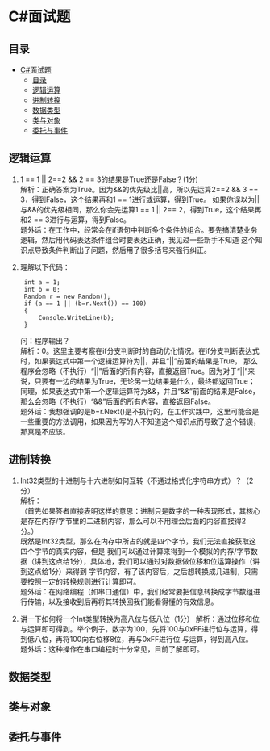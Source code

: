 # C#面试题

## 目录
- [C#面试题](#c面试题)
  - [目录](#目录)
  - [逻辑运算](#逻辑运算)
  - [进制转换](#进制转换)
  - [数据类型](#数据类型)
  - [类与对象](#类与对象)
  - [委托与事件](#委托与事件)


## 逻辑运算
1. 1 == 1 || 2==2 && 2 == 3的结果是True还是False？(1分)   
   解析：正确答案为True。因为&&的优先级比||高，所以先运算2==2 && 3 == 3，得到False，这个结果再和1 == 1进行或运算，得到True。
   如果你误以为||与&&的优先级相同，那么你会先运算1 == 1 || 2== 2，得到True，这个结果再和2 == 3进行与运算，得到False。  
    题外话：在工作中，经常会在if语句中判断多个条件的组合。要先搞清楚业务逻辑，然后用代码表达条件组合时要表达正确，我见过一些新手不知道
    这个知识点导致条件判断出了问题，然后用了很多括号来强行纠正。

2. 理解以下代码：
   ```
    int a = 1;
    int b = 0;
    Random r = new Random();
    if (a == 1 || (b=r.Next()) == 100)
    {
        Console.WriteLine(b);
    }
   ```
   问：程序输出？  
    解析：0。这里主要考察在if分支判断时的自动优化情况。在if分支判断表达式时，如果表达式中第一个逻辑运算符为||，并且“||”前面的结果是True，
    那么程序会忽略（不执行）“||”后面的所有内容，直接返回True。因为对于“||”来说，只要有一边的结果为True，无论另一边结果是什么，最终都返回True；
    同理，如果表达式中第一个逻辑运算符为&&，并且“&&”前面的结果是False，那么会忽略（不执行）“&&”后面的所有内容，直接返回False。  
    题外话：我想强调的是b=r.Next()是不执行的，在工作实践中，这里可能会是一些重要的方法调用，如果因为写的人不知道这个知识点而导致了这个错误，
    那真是不应该。

## 进制转换

1. Int32类型的十进制与十六进制如何互转（不通过格式化字符串方式）？（2分）  
    解析：  
    （首先如果答者直接表明这样的意思：进制只是数字的一种表现形式，其核心是存在内存/字节里的二进制内容，那么可以不用理会后面的内容直接得2分。）  
    既然是Int32类型，那么在内存中所占的就是四个字节，我们无法直接获取这四个字节的真实内容，但是
    我们可以通过计算来得到一个模拟的内存/字节数据（讲到这点给1分），具体地，我们可以通过对数据做位移和位运算操作（讲到这点给1分）来得到
    字节内容，有了该内容后，之后想转换成几进制，只需要按照一定的转换规则进行计算即可。  
    题外话：在网络编程（如串口通信）中，我们经常要把信息转换成字节数组进行传输，以及接收到后再将其转换回我们能看得懂的有效信息。  

2. 讲一下如何将一个Int类型转换为高八位与低八位（1分）
    解析：通过位移和位与运算即可得到。举个例子，数字为100，先将100与0xFF进行位与运算，得到低八位，再将100向右位移8位，再与0xFF进行位
    与运算，得到高八位。  
    题外话：这种操作在串口编程时十分常见，目前了解即可。

## 数据类型



## 类与对象


## 委托与事件